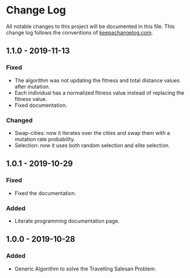 # Change Log
All notable changes to this project will be documented in this file. This change log follows the conventions of [keepachangelog.com](http://keepachangelog.com/).

## 1.1.0 - 2019-11-13
### Fixed
- The algorithm was not updating the fitness and total distance values after mutation.
- Each individual has a normalized fitness value instead of replacing the fitness value.
- Fixed documentation.

### Changed
- Swap-cities: now it iterates over the cities and swap them with a mutation rate probability.
- Selection: now it uses both random selection and elite selection.

## 1.0.1 - 2019-10-29
### Fixed
- Fixed the documentation.

### Added
- Literate programming documentation page.

## 1.0.0 - 2019-10-28
### Added
- Generic Algorithm to solve the Travelling Salesan Problem.

[Unreleased]: https://github.com/your-name/travelling-salesman-problem/compare/0.1.1...HEAD
[0.1.1]: https://github.com/your-name/travelling-salesman-problem/compare/0.1.0...0.1.1

